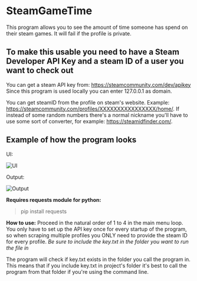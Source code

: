 # SteamGameTime

This program allows you to see the amount of time someone has spend on
their steam games. It will fail if the profile is private.

## To make this usable you need to have a Steam Developer API Key and a steam ID of a user you want to check out

You can get a steam API key from: https://steamcommunity.com/dev/apikey
Since this program is used locally you can enter 127.0.0.1 as domain.

You can get steamID from the profile on steam's website.
Example: https://steamcommunity.com/profiles/XXXXXXXXXXXXXXXX/home/.
If instead of some random numbers there's a normal nickname you'll have to use
some sort of converter, for example: https://steamidfinder.com/.

## Example of how the program looks

UI:

![UI](https://i.imgur.com/BGvzGM5.png "UI")

Output:

![Output](https://i.imgur.com/QuLyTsE.png "Output")

**Requires requests module for python:**
>pip install requests

**How to use:**
Proceed in the natural order of 1 to 4 in the main menu loop.
You only have to set up the API key once for every startup of the program,
so when scraping multiple profiles you ONLY need to provide the steam ID for every profile.
*Be sure to include the key.txt in the folder you want to run the file in*

The program will check if key.txt exists in the folder you call the program in.
This means that if you include key.txt in project's folder it's best to call the program from that folder if you're using the command line.
